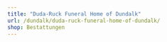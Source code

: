 ```yaml
---
title: "Duda-Ruck Funeral Home of Dundalk"
url: /dundalk/duda-ruck-funeral-home-of-dundalk/
shop: Bestattungen
---
```

